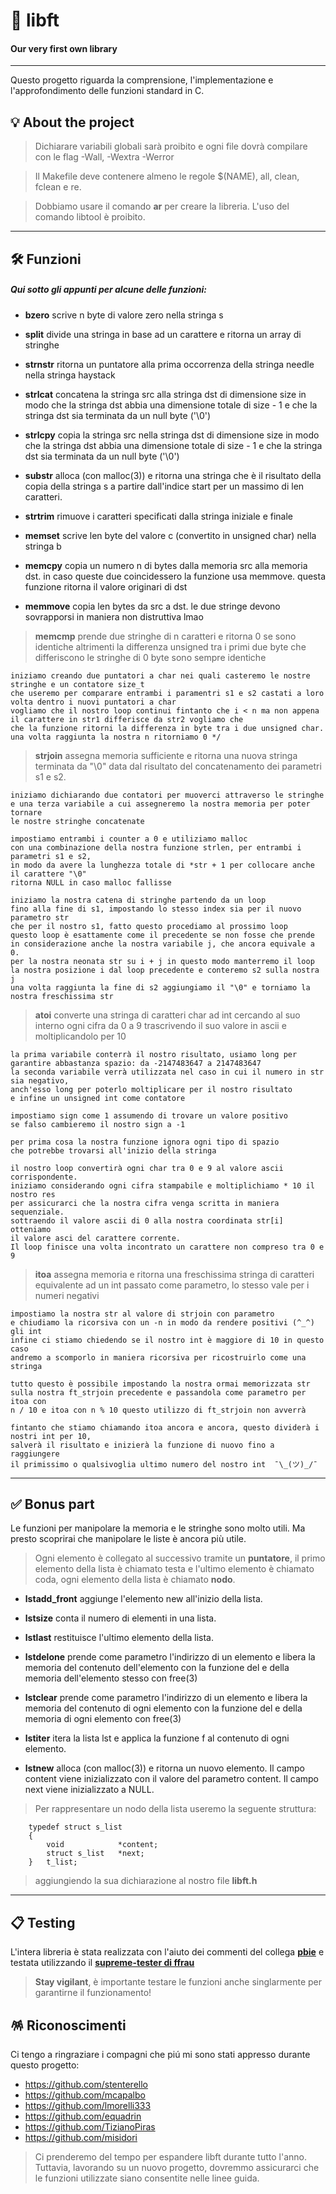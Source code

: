 # 📖 libft
####  Our very first own library

------------

Questo progetto riguarda la comprensione, l'implementazione e l'approfondimento delle funzioni standard in C.

## 💡 About the project

> Dichiarare variabili globali sarà proibito e ogni file dovrà compilare con le flag  -Wall, -Wextra -Werror

> Il Makefile deve contenere almeno le regole $(NAME), all, clean, fclean e re.

> Dobbiamo usare il comando **ar** per creare la libreria. L'uso del comando libtool è proibito.

------------

## 🛠️ Funzioni

 ##### Qui sotto gli appunti per alcune delle funzioni:

* **bzero** scrive n byte di valore zero nella stringa s


* **split** divide una stringa in base ad un carattere e ritorna un array di stringhe


* **strnstr** ritorna un puntatore alla prima occorrenza della stringa needle nella stringa haystack


* **strlcat** concatena la stringa src alla stringa dst di dimensione size in modo che la stringa dst abbia una dimensione totale di size - 1 e che la stringa dst sia terminata da un null byte ('\0')


* **strlcpy** copia la stringa src nella stringa dst di dimensione size in modo che la stringa dst abbia una dimensione totale di size - 1 e che la stringa dst sia terminata da un null byte ('\0')


* **substr** alloca (con malloc(3)) e ritorna una stringa che è il risultato della copia della stringa s a partire dall'indice start per un massimo di len caratteri.


* **strtrim** rimuove i caratteri specificati dalla stringa iniziale e finale


* **memset** scrive len byte del valore c (convertito in unsigned char) nella stringa b


* **memcpy** copia un numero n di bytes dalla memoria src alla memoria dst. in caso queste due coincidessero la funzione usa memmove. questa funzione ritorna il valore originari di dst


* **memmove** copia len bytes da src a dst. le due stringe devono sovrapporsi in maniera non distruttiva lmao


>**memcmp** prende due stringhe di n caratteri e ritorna 0 se sono identiche altrimenti la differenza unsigned tra i primi due byte che differiscono le stringhe di 0 byte sono sempre identiche

	iniziamo creando due puntatori a char nei quali casteremo le nostre stringhe e un contatore size_t
	che useremo per comparare entrambi i paramentri s1 e s2 castati a loro volta dentro i nuovi puntatori a char
 	vogliamo che il nostro loop continui fintanto che i < n ma non appena il carattere in str1 differisce da str2 vogliamo che
  	che la funzione ritorni la differenza in byte tra i due unsigned char.
  	una volta raggiunta la nostra n ritorniamo 0 */

> **strjoin** assegna memoria sufficiente e ritorna una nuova stringa terminata da "\0" data dal risultato del concatenamento dei parametri s1 e s2.

	iniziamo dichiarando due contatori per muoverci attraverso le stringhe
	e una terza variabile a cui assegneremo la nostra memoria per poter tornare
	le nostre stringhe concatenate
	
	impostiamo entrambi i counter a 0 e utiliziamo malloc
	con una combinazione della nostra funzione strlen, per entrambi i parametri s1 e s2,	
	in modo da avere la lunghezza totale di *str + 1 per collocare anche il carattere "\0"
	ritorna NULL in caso malloc fallisse
	
	iniziamo la nostra catena di stringhe partendo da un loop
	fino alla fine di s1, impostando lo stesso index sia per il nuovo parametro str
	che per il nostro s1, fatto questo procediamo al prossimo loop
	questo loop è esattamente come il precedente se non fosse che prende
	in considerazione anche la nostra variabile j, che ancora equivale a 0.
	per la nostra neonata str su i + j in questo modo manterremo il loop
	la nostra posizione i dal loop precedente e conteremo s2 sulla nostra j
	una volta raggiunta la fine di s2 aggiungiamo il "\0" e torniamo la nostra freschissima str   

> **atoi** converte una stringa di caratteri char ad int cercando al suo interno ogni cifra da 0 a 9 trascrivendo il suo valore in ascii e moltiplicandolo per 10

	la prima variabile conterrà il nostro risultato, usiamo long per
	garantire abbastanza spazio: da -2147483647 a 2147483647
	la seconda variabile verrà utilizzata nel caso in cui il numero in str sia negativo,
	anch'esso long per poterlo moltiplicare per il nostro risultato
	e infine un unsigned int come contatore
	
	impostiamo sign come 1 assumendo di trovare un valore positivo
	se falso cambieremo il nostro sign a -1
	
	per prima cosa la nostra funzione ignora ogni tipo di spazio
	che potrebbe trovarsi all'inizio della stringa
	
	il nostro loop convertirà ogni char tra 0 e 9 al valore ascii corrispondente.
	iniziamo considerando ogni cifra stampabile e moltiplichiamo * 10 il nostro res
	per assicurarci che la nostra cifra venga scritta in maniera sequenziale.
	sottraendo il valore ascii di 0 alla nostra coordinata str[i] otteniamo
	il valore asci del carattere corrente.
	Il loop finisce una volta incontrato un carattere non compreso tra 0 e 9

> **itoa** assegna memoria e ritorna una freschissima stringa di caratteri equivalente ad un int passato come parametro, lo stesso vale per i numeri negativi

	impostiamo la nostra str al valore di strjoin con parametro
	e chiudiamo la ricorsiva con un -n in modo da rendere positivi (^_^) gli int
	infine ci stiamo chiedendo se il nostro int è maggiore di 10 in questo caso
	andremo a scomporlo in maniera ricorsiva per ricostruirlo come una stringa
	
	tutto questo è possibile impostando la nostra ormai memorizzata str
	sulla nostra ft_strjoin precedente e passandola come parametro per itoa con
	n / 10 e itoa con n % 10 questo utilizzo di ft_strjoin non avverrà	
	
	fintanto che stiamo chiamando itoa ancora e ancora, questo dividerà i nostri int per 10,
	salverà il risultato e inizierà la funzione di nuovo fino a raggiungere
	il primissimo o qualsivoglia ultimo numero del nostro int  ¯\_(ツ)_/¯

------------

## ✅ Bonus part

Le funzioni per manipolare la memoria e le stringhe sono molto utili. 
Ma presto scoprirai che manipolare le liste è ancora più utile.

> Ogni elemento è collegato al successivo tramite un **puntatore**, il primo elemento della lista è chiamato testa e l'ultimo elemento è chiamato coda, ogni elemento della lista è chiamato **nodo**.

* **lstadd_front** aggiunge l'elemento new all'inizio della lista.


* **lstsize** conta il numero di elementi in una lista.


* **lstlast** restituisce l'ultimo elemento della lista.


* **lstdelone** prende come parametro l'indirizzo di un elemento e libera la memoria del contenuto dell'elemento con la funzione del e della memoria dell'elemento stesso con free(3)


* **lstclear** prende come parametro l'indirizzo di un elemento e libera la memoria del contenuto di ogni elemento con la funzione del e della memoria di ogni elemento con free(3)


* **lstiter** itera la lista lst e applica la funzione f al contenuto di ogni elemento.


* **lstnew** alloca (con malloc(3)) e ritorna un nuovo elemento. Il campo content viene inizializzato con il valore del parametro content. Il campo next viene inizializzato a NULL.

> Per rappresentare un nodo della lista useremo la seguente struttura:
 
        typedef struct s_list
        {
            void			*content;
            struct s_list	*next;
        }	t_list;

> aggiungiendo la sua dichiarazione al nostro file **libft.h**

------------

## 📋 Testing

L'intera libreria è stata realizzata con l'aiuto dei commenti del collega **[pbie](https://github.com/pbie42/libft42commented)**
e testata utilizzando il [**supreme-tester di ffrau**](https://github.com/FranFrau/Supreme-Tester-Libft)

> **Stay vigilant**, è importante testare le funzioni anche singlarmente per garantirne il funzionamento!

## 🪅 Riconoscimenti

Ci tengo a ringraziare i compagni che piú mi sono stati appresso durante questo progetto:

* https://github.com/stenterello
* https://github.com/mcapalbo
* https://github.com/lmorelli333
* https://github.com/equadrin
* https://github.com/TizianoPiras
* https://github.com/misidori


> Ci prenderemo del tempo per espandere libft durante tutto l'anno.
Tuttavia, lavorando su un nuovo progetto, dovremmo assicurarci
che le funzioni utilizzate siano consentite nelle linee guida.

